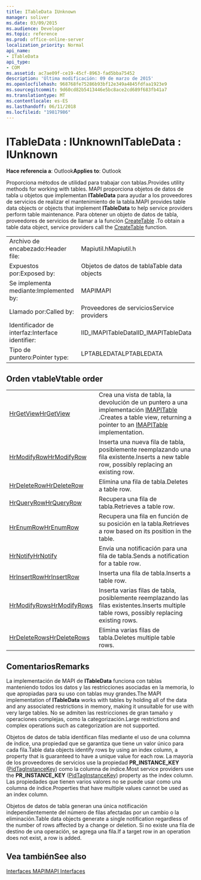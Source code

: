 ```yaml
---
title: ITableData IUnknown
manager: soliver
ms.date: 03/09/2015
ms.audience: Developer
ms.topic: reference
ms.prod: office-online-server
localization_priority: Normal
api_name:
- ITableData
api_type:
- COM
ms.assetid: ac7ae09f-ce19-45cf-8963-fad5bba75452
description: 'Última modificación: 09 de marzo de 2015'
ms.openlocfilehash: 968768fe75286b93bf12e349a4845fdfaa1923e9
ms.sourcegitcommit: 9d60cd82b5413446e5bc8ace2cd689f683fb41a7
ms.translationtype: MT
ms.contentlocale: es-ES
ms.lasthandoff: 06/11/2018
ms.locfileid: "19817986"
---
```

# <a name="itabledata--iunknown"></a><span data-ttu-id="f4dbe-103">ITableData : IUnknown</span><span class="sxs-lookup"><span data-stu-id="f4dbe-103">ITableData : IUnknown</span></span>

  
  
<span data-ttu-id="f4dbe-104">**Hace referencia a**: Outlook</span><span class="sxs-lookup"><span data-stu-id="f4dbe-104">**Applies to**: Outlook</span></span> 
  
<span data-ttu-id="f4dbe-105">Proporciona métodos de utilidad para trabajar con tablas.</span><span class="sxs-lookup"><span data-stu-id="f4dbe-105">Provides utility methods for working with tables.</span></span> <span data-ttu-id="f4dbe-106">MAPI proporciona objetos de datos de tabla u objetos que implementan **ITableData** para ayudar a los proveedores de servicios de realizar el mantenimiento de la tabla.</span><span class="sxs-lookup"><span data-stu-id="f4dbe-106">MAPI provides table data objects or objects that implement **ITableData** to help service providers perform table maintenance.</span></span> <span data-ttu-id="f4dbe-107">Para obtener un objeto de datos de tabla, proveedores de servicios de llamar a la función [CreateTable](createtable.md) .</span><span class="sxs-lookup"><span data-stu-id="f4dbe-107">To obtain a table data object, service providers call the [CreateTable](createtable.md) function.</span></span> 
  
|||
|:-----|:-----|
|<span data-ttu-id="f4dbe-108">Archivo de encabezado:</span><span class="sxs-lookup"><span data-stu-id="f4dbe-108">Header file:</span></span>  <br/> |<span data-ttu-id="f4dbe-109">Mapiutil.h</span><span class="sxs-lookup"><span data-stu-id="f4dbe-109">Mapiutil.h</span></span>  <br/> |
|<span data-ttu-id="f4dbe-110">Expuestos por:</span><span class="sxs-lookup"><span data-stu-id="f4dbe-110">Exposed by:</span></span>  <br/> |<span data-ttu-id="f4dbe-111">Objetos de datos de tabla</span><span class="sxs-lookup"><span data-stu-id="f4dbe-111">Table data objects</span></span>  <br/> |
|<span data-ttu-id="f4dbe-112">Se implementa mediante:</span><span class="sxs-lookup"><span data-stu-id="f4dbe-112">Implemented by:</span></span>  <br/> |<span data-ttu-id="f4dbe-113">MAPI</span><span class="sxs-lookup"><span data-stu-id="f4dbe-113">MAPI</span></span>  <br/> |
|<span data-ttu-id="f4dbe-114">Llamado por:</span><span class="sxs-lookup"><span data-stu-id="f4dbe-114">Called by:</span></span>  <br/> |<span data-ttu-id="f4dbe-115">Proveedores de servicios</span><span class="sxs-lookup"><span data-stu-id="f4dbe-115">Service providers</span></span>  <br/> |
|<span data-ttu-id="f4dbe-116">Identificador de interfaz:</span><span class="sxs-lookup"><span data-stu-id="f4dbe-116">Interface identifier:</span></span>  <br/> |<span data-ttu-id="f4dbe-117">IID_IMAPITableData</span><span class="sxs-lookup"><span data-stu-id="f4dbe-117">IID_IMAPITableData</span></span>  <br/> |
|<span data-ttu-id="f4dbe-118">Tipo de puntero:</span><span class="sxs-lookup"><span data-stu-id="f4dbe-118">Pointer type:</span></span>  <br/> |<span data-ttu-id="f4dbe-119">LPTABLEDATA</span><span class="sxs-lookup"><span data-stu-id="f4dbe-119">LPTABLEDATA</span></span>  <br/> |
   
## <a name="vtable-order"></a><span data-ttu-id="f4dbe-120">Orden vtable</span><span class="sxs-lookup"><span data-stu-id="f4dbe-120">Vtable order</span></span>

|||
|:-----|:-----|
|[<span data-ttu-id="f4dbe-121">HrGetView</span><span class="sxs-lookup"><span data-stu-id="f4dbe-121">HrGetView</span></span>](itabledata-hrgetview.md) <br/> |<span data-ttu-id="f4dbe-122">Crea una vista de tabla, la devolución de un puntero a una implementación [IMAPITable](imapitableiunknown.md) .</span><span class="sxs-lookup"><span data-stu-id="f4dbe-122">Creates a table view, returning a pointer to an [IMAPITable](imapitableiunknown.md) implementation.</span></span>  <br/> |
|[<span data-ttu-id="f4dbe-123">HrModifyRow</span><span class="sxs-lookup"><span data-stu-id="f4dbe-123">HrModifyRow</span></span>](itabledata-hrmodifyrow.md) <br/> |<span data-ttu-id="f4dbe-124">Inserta una nueva fila de tabla, posiblemente reemplazando una fila existente.</span><span class="sxs-lookup"><span data-stu-id="f4dbe-124">Inserts a new table row, possibly replacing an existing row.</span></span>  <br/> |
|[<span data-ttu-id="f4dbe-125">HrDeleteRow</span><span class="sxs-lookup"><span data-stu-id="f4dbe-125">HrDeleteRow</span></span>](itabledata-hrdeleterow.md) <br/> |<span data-ttu-id="f4dbe-126">Elimina una fila de tabla.</span><span class="sxs-lookup"><span data-stu-id="f4dbe-126">Deletes a table row.</span></span>  <br/> |
|[<span data-ttu-id="f4dbe-127">HrQueryRow</span><span class="sxs-lookup"><span data-stu-id="f4dbe-127">HrQueryRow</span></span>](itabledata-hrqueryrow.md) <br/> |<span data-ttu-id="f4dbe-128">Recupera una fila de tabla.</span><span class="sxs-lookup"><span data-stu-id="f4dbe-128">Retrieves a table row.</span></span>  <br/> |
|[<span data-ttu-id="f4dbe-129">HrEnumRow</span><span class="sxs-lookup"><span data-stu-id="f4dbe-129">HrEnumRow</span></span>](itabledata-hrenumrow.md) <br/> |<span data-ttu-id="f4dbe-130">Recupera una fila en función de su posición en la tabla.</span><span class="sxs-lookup"><span data-stu-id="f4dbe-130">Retrieves a row based on its position in the table.</span></span>  <br/> |
|[<span data-ttu-id="f4dbe-131">HrNotify</span><span class="sxs-lookup"><span data-stu-id="f4dbe-131">HrNotify</span></span>](itabledata-hrnotify.md) <br/> |<span data-ttu-id="f4dbe-132">Envía una notificación para una fila de tabla.</span><span class="sxs-lookup"><span data-stu-id="f4dbe-132">Sends a notification for a table row.</span></span>  <br/> |
|[<span data-ttu-id="f4dbe-133">HrInsertRow</span><span class="sxs-lookup"><span data-stu-id="f4dbe-133">HrInsertRow</span></span>](itabledata-hrinsertrow.md) <br/> |<span data-ttu-id="f4dbe-134">Inserta una fila de tabla.</span><span class="sxs-lookup"><span data-stu-id="f4dbe-134">Inserts a table row.</span></span>  <br/> |
|[<span data-ttu-id="f4dbe-135">HrModifyRows</span><span class="sxs-lookup"><span data-stu-id="f4dbe-135">HrModifyRows</span></span>](itabledata-hrmodifyrows.md) <br/> |<span data-ttu-id="f4dbe-136">Inserta varias filas de tabla, posiblemente reemplazando las filas existentes.</span><span class="sxs-lookup"><span data-stu-id="f4dbe-136">Inserts multiple table rows, possibly replacing existing rows.</span></span>  <br/> |
|[<span data-ttu-id="f4dbe-137">HrDeleteRows</span><span class="sxs-lookup"><span data-stu-id="f4dbe-137">HrDeleteRows</span></span>](itabledata-hrdeleterows.md) <br/> |<span data-ttu-id="f4dbe-138">Elimina varias filas de tabla.</span><span class="sxs-lookup"><span data-stu-id="f4dbe-138">Deletes multiple table rows.</span></span>  <br/> |
   
## <a name="remarks"></a><span data-ttu-id="f4dbe-139">Comentarios</span><span class="sxs-lookup"><span data-stu-id="f4dbe-139">Remarks</span></span>

<span data-ttu-id="f4dbe-140">La implementación de MAPI de **ITableData** funciona con tablas manteniendo todos los datos y las restricciones asociadas en la memoria, lo que apropiadas para su uso con tablas muy grandes.</span><span class="sxs-lookup"><span data-stu-id="f4dbe-140">The MAPI implementation of **ITableData** works with tables by holding all of the data and any associated restrictions in memory, making it unsuitable for use with very large tables.</span></span> <span data-ttu-id="f4dbe-141">No se admiten las restricciones de gran tamaño y operaciones complejas, como la categorización.</span><span class="sxs-lookup"><span data-stu-id="f4dbe-141">Large restrictions and complex operations such as categorization are not supported.</span></span> 
  
<span data-ttu-id="f4dbe-142">Objetos de datos de tabla identifican filas mediante el uso de una columna de índice, una propiedad que se garantiza que tiene un valor único para cada fila.</span><span class="sxs-lookup"><span data-stu-id="f4dbe-142">Table data objects identify rows by using an index column, a property that is guaranteed to have a unique value for each row.</span></span> <span data-ttu-id="f4dbe-143">La mayoría de los proveedores de servicios use la propiedad **PR_INSTANCE_KEY** ([PidTagInstanceKey](pidtaginstancekey-canonical-property.md)) como la columna de índice.</span><span class="sxs-lookup"><span data-stu-id="f4dbe-143">Most service providers use the **PR_INSTANCE_KEY** ([PidTagInstanceKey](pidtaginstancekey-canonical-property.md)) property as the index column.</span></span> <span data-ttu-id="f4dbe-144">Las propiedades que tienen varios valores no se puede usar como una columna de índice.</span><span class="sxs-lookup"><span data-stu-id="f4dbe-144">Properties that have multiple values cannot be used as an index column.</span></span>
  
<span data-ttu-id="f4dbe-145">Objetos de datos de tabla generan una única notificación independientemente del número de filas afectadas por un cambio o la eliminación.</span><span class="sxs-lookup"><span data-stu-id="f4dbe-145">Table data objects generate a single notification regardless of the number of rows affected by a change or deletion.</span></span> <span data-ttu-id="f4dbe-146">Si no existe una fila de destino de una operación, se agrega una fila.</span><span class="sxs-lookup"><span data-stu-id="f4dbe-146">If a target row in an operation does not exist, a row is added.</span></span>
  
## <a name="see-also"></a><span data-ttu-id="f4dbe-147">Vea también</span><span class="sxs-lookup"><span data-stu-id="f4dbe-147">See also</span></span>



[<span data-ttu-id="f4dbe-148">Interfaces MAPI</span><span class="sxs-lookup"><span data-stu-id="f4dbe-148">MAPI Interfaces</span></span>](mapi-interfaces.md)

